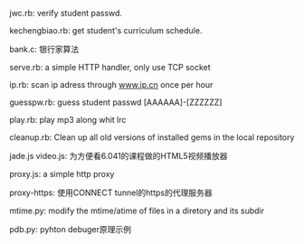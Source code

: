 jwc.rb:  verify student passwd.

kechengbiao.rb:  get student's curriculum schedule.

bank.c: 银行家算法

serve.rb: a simple HTTP handler, only use TCP socket

ip.rb: scan ip adress through www.ip.cn once per hour

guesspw.rb: guess student passwd [AAAAAA]-[ZZZZZZ]

play.rb: play mp3 along whit lrc

cleanup.rb: Clean up all old versions of installed gems in the local repository

jade.js video.js: 为方便看6.041的课程做的HTML5视频播放器

proxy.js: a simple http proxy

proxy-https: 使用CONNECT tunnel的https的代理服务器

mtime.py: modify the mtime/atime of files in a diretory and its subdir

pdb.py: pyhton debuger原理示例
